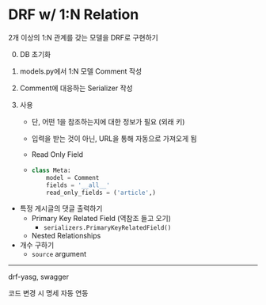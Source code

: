 # DRF w/ 1:N Relation

2개 이상의 1:N 관계를 갖는 모델을 DRF로 구현하기



0. DB 초기화

1. models.py에서 1:N 모델 Comment 작성

2. Comment에 대응하는 Serializer 작성

3. 사용

   * 단, 어떤 1을 참조하는지에 대한 정보가 필요 (외래 키)

   * 입력을 받는 것이 아닌, URL을 통해 자동으로 가져오게 됨

   * Read Only Field

   * ```python
     class Meta:
         model = Comment
         fields = '__all__'
         read_only_fields = ('article',)
     ```



* 특정 게시글의 댓글 출력하기
  * Primary Key Related Field (역참조 들고 오기)
    * `serializers.PrimaryKeyRelatedField()`
  * Nested Relationships
* 개수 구하기
  * `source` argument



----

drf-yasg, swagger

코드 변경 시 명세 자동 연동